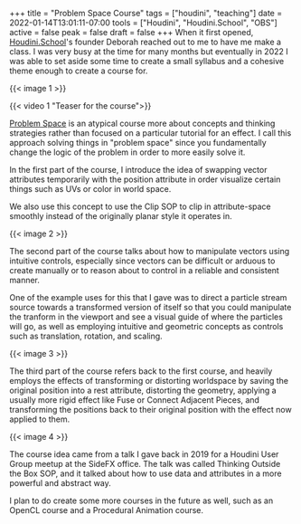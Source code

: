+++
title = "Problem Space Course"
tags = ["houdini", "teaching"]
date = 2022-01-14T13:01:11-07:00
tools = ["Houdini", "Houdini.School", "OBS"]
active = false
peak = false
draft = false
+++
When it first opened, [Houdini.School](http://www.houdini.school/)'s founder Deborah reached out to me to have me make a class. I was very busy at the time for many months but eventually in 2022 I was able to set aside some time to create a small syllabus and a cohesive theme enough to create a course for.

{{< image 1 >}}

{{< video 1 "Teaser for the course">}}

[Problem Space](https://www.houdini.school/courses/hs-219-problem-space) is an atypical course more about concepts and thinking strategies rather than focused on a particular tutorial for an effect. I call this approach solving things in "problem space" since you fundamentally change the logic of the problem in order to more easily solve it.

In the first part of the course, I introduce the idea of swapping vector attributes temporarily with the position attribute in order visualize certain things such as UVs or color in world space.

We also use this concept to use the Clip SOP to clip in attribute-space smoothly instead of the originally planar style it operates in.

{{< image 2 >}}

The second part of the course talks about how to manipulate vectors using intuitive controls, especially since vectors can be difficult or arduous to create manually or to reason about to control in a reliable and consistent manner.

One of the example uses for this that I gave was to direct a particle stream source towards a transformed version of itself so that you could manipulate the tranform in the viewport and see a visual guide of where the particles will go, as well as employing intuitive and geometric concepts as controls such as translation, rotation, and scaling.

{{< image 3 >}}

The third part of the course refers back to the first course, and heavily employs the effects of transforming or distorting worldspace by saving the original position into a rest attribute, distorting the geometry, applying a usually more rigid effect like Fuse or Connect Adjacent Pieces, and transforming the positions back to their original position with the effect now applied to them.

{{< image 4 >}}

The course idea came from a talk I gave back in 2019 for a Houdini User Group meetup at the SideFX office. The talk was called Thinking Outside the Box SOP, and it talked about how to use data and attributes in a more powerful and abstract way.

I plan to do create some more courses in the future as well, such as an OpenCL course and a Procedural Animation course.